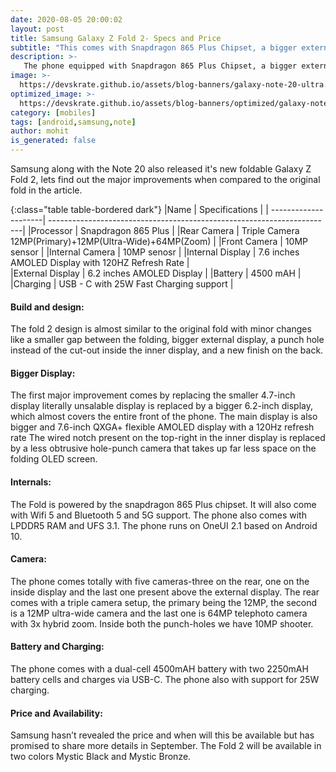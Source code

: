 ```yaml
---
date: 2020-08-05 20:00:02
layout: post
title: Samsung Galaxy Z Fold 2- Specs and Price
subtitle: "This comes with Snapdragon 865 Plus Chipset, a bigger external display and more."
description: >-
   The phone equipped with Snapdragon 865 Plus Chipset, a bigger external display and more. more launched here is everything you need to know.
image: >-
  https://devskrate.github.io/assets/blog-banners/galaxy-note-20-ultra.jpg
optimized_image: >-
  https://devskrate.github.io/assets/blog-banners/optimized/galaxy-note-20-ultra.webp
category: [mobiles]
tags: [android,samsung,note]
author: mohit
is_generated: false
---
```

Samsung along with the Note 20 also released it's new foldable Galaxy Z Fold 2, lets find out the major improvements when compared to the original fold in the article.

{:class="table table-bordered dark"}
|Name                  | Specifications                                                         |
| ---------------------| -----------------------------------------------------------------------|
|Processor             | Snapdragon 865 Plus                                                    |
|Rear Camera           | Triple Camera 12MP(Primary)+12MP(Ultra-Wide)+64MP(Zoom)                |
|Front Camera          | 10MP sensor                                                            |
|Internal Camera       | 10MP senosr                                                            |
|Internal Display      | 7.6 inches AMOLED Display with 120HZ Refresh Rate                      |           
|External Display      | 6.2 inches AMOLED Display                                              |
|Battery               | 4500 mAH                                                               |  
|Charging              | USB - C with 25W Fast Charging support                                 |

#### Build and design:
The fold 2 design is almost similar to the original fold with minor changes like a smaller gap between the folding, bigger external display, a punch hole instead of the cut-out inside the inner display, and a new finish on the back.
#### Bigger Display:
The first major improvement comes by replacing the smaller 4.7-inch display literally unsalable display is replaced by a bigger 6.2-inch display, which almost covers the entire front of the phone. The main display is also bigger and 7.6-inch QXGA+ flexible AMOLED display with a 120Hz refresh rate
The wired notch present on the top-right in the inner display is replaced by a less obtrusive hole-punch camera that takes up far less space on the folding OLED screen.
#### Internals:
The Fold is powered by the snapdragon 865 Plus chipset. It will also come with Wifi 5 and Bluetooth 5 and 5G support. The phone also comes with LPDDR5 RAM and UFS 3.1. The phone runs on OneUI 2.1 based on Android 10.
#### Camera:
The phone comes totally with five cameras-three on the rear, one on the inside display and the last one present above the external display. The rear comes with a triple camera setup, the primary being the 12MP, the second is a 12MP ultra-wide camera and the last one is 64MP telephoto camera with 3x hybrid zoom. Inside both the punch-holes we have 10MP shooter.
#### Battery and Charging:
The phone comes with a dual-cell 4500mAH battery with two 2250mAH battery cells and charges via USB-C. The phone also with support for 25W charging.
#### Price and Availability:
Samsung hasn’t revealed the price and when will this be available but has promised to share more details in September. The Fold 2 will be available in two colors Mystic Black and Mystic Bronze.
